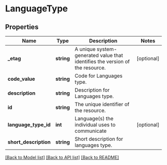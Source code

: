 # LanguageType

## Properties
Name | Type | Description | Notes
------------ | ------------- | ------------- | -------------
**_etag** | **string** | A unique system-generated value that identifies the version of the resource. | [optional] 
**code_value** | **string** | Code for Languages type. | 
**description** | **string** | Description for Languages type. | 
**id** | **string** | The unique identifier of the resource. | 
**language_type_id** | **int** | Language(s) the individual uses to communicate | [optional] 
**short_description** | **string** | Short description for languages type. | 

[[Back to Model list]](../README.md#documentation-for-models) [[Back to API list]](../README.md#documentation-for-api-endpoints) [[Back to README]](../README.md)


